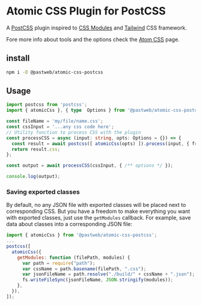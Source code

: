 # Atomic CSS Plugin for PostCSS
A [PostCSS] plugin inspired to [CSS Modules] and [Tailwind] CSS framework.

[postcss]: https://github.com/postcss/postcss
[css modules]: https://github.com/css-modules/css-modules
[tailwind]: https://github.com/tailwindlabs/tailwindcss

Fore more info about tools and the options check the [Atom CSS](https://github.com/pastweb/atomic-css/blob/master/README.md) page.

## install
```bash
npm i -D @pastweb/atomic-css-postcss
```

## Usage
```ts
import postcss from 'postcss';
import { atomicCss }, { type  Options } from '@pastweb/atomic-css-postcss';

const fileName = 'my/file/name.css';
const cssInput = '...any css code here';
// Utility function to process CSS with the plugin
const processCSS = async (input: string, opts: Options = {}) => {
  const result = await postcss([ atomicCss(opts) ]).process(input, { from: fileName });
  return result.css;
};

const output = await processCSS(cssInput, { /** options */ });

console.log(output);
```

### Saving exported classes

By default, no any JSON file with exported classes will be placed next to corresponding CSS.
But you have a freedom to make everything you want with exported classes, just
use the `getModules` callback. For example, save data about classes into a corresponding JSON file:

```js
import { atomicCss } from '@pastweb/atomic-css-postcss';
...
postcss([
  atomicCss({
    getModules: function (filePath, modules) {
      var path = require("path");
      var cssName = path.basename(filePath, ".css");
      var jsonFileName = path.resolve("./build/" + cssName + ".json");
      fs.writeFileSync(jsonFileName, JSON.stringify(modules));
    },
  }),
]);
```
